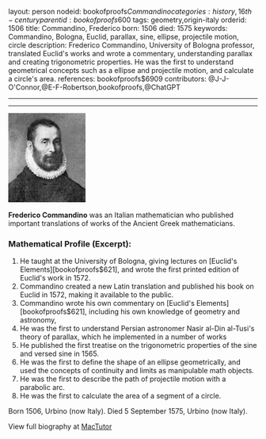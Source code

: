 layout: person
nodeid: bookofproofs$Commandino
categories: history,16th-century
parentid: bookofproofs$600
tags: geometry,origin-italy
orderid: 1506
title: Commandino, Frederico
born: 1506
died: 1575
keywords: Commandino, Bologna, Euclid, parallax, sine, ellipse, projectile motion, circle
description: Frederico Commandino, University of Bologna professor, translated Euclid's works and wrote a commentary, understanding parallax and creating trigonometric properties. He was the first to understand geometrical concepts such as a ellipse and projectile motion, and calculate a circle's area.
references: bookofproofs$6909
contributors: @J-J-O'Connor,@E-F-Robertson,bookofproofs,@ChatGPT

---



---

![Commandino.jpg](https://github.com/bookofproofs/bookofproofs.github.io/blob/main/_sources/_assets/images/portraits/Commandino.jpg?raw=true)

**Frederico Commandino** was an Italian mathematician who published important translations of works of the Ancient Greek mathematicians.

### Mathematical Profile (Excerpt):
1. He taught at the University of Bologna, giving lectures on [Euclid's Elements][bookofproofs$621], and wrote the first printed edition of Euclid's work in 1572.
2. Commandino created a new Latin translation and published his book on Euclid in 1572, making it available to the public.
3. Commandino wrote his own commentary on [Euclid's Elements][bookofproofs$621], including his own knowledge of geometry and astronomy,
4. He was the first to understand Persian astronomer Nasir al-Din al-Tusi's theory of parallax, which he implemented in a number of works
5. He published the first treatise on the trigonometric properties of the sine and versed sine in 1565.
6. He was the first to define the shape of an ellipse geometrically, and used the concepts of continuity and limits as manipulable math objects.
7. He was the first to describe the path of projectile motion with a parabolic arc.
8. He was the first to calculate the area of a segment of a circle.

Born 1506, Urbino (now Italy). Died 5 September 1575, Urbino (now Italy).

View full biography at [MacTutor](https://mathshistory.st-andrews.ac.uk/Biographies/Commandino/)
